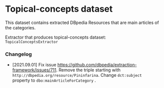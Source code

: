 # Topical-concepts dataset

This dataset contains extracted DBpedia Resources that are main articles of the categories.

Extractor that produces topical-concepts dataset: `TopicalConceptsExtractor`

### Changelog

* [2021.09.01] Fix issue https://github.com/dbpedia/extraction-framework/issues/711. Remove the triple starting with `http://dbpedia.org/resource/Pininfarina`. Change `dct:subject` property to `dbo:mainArticleForCategory` .
